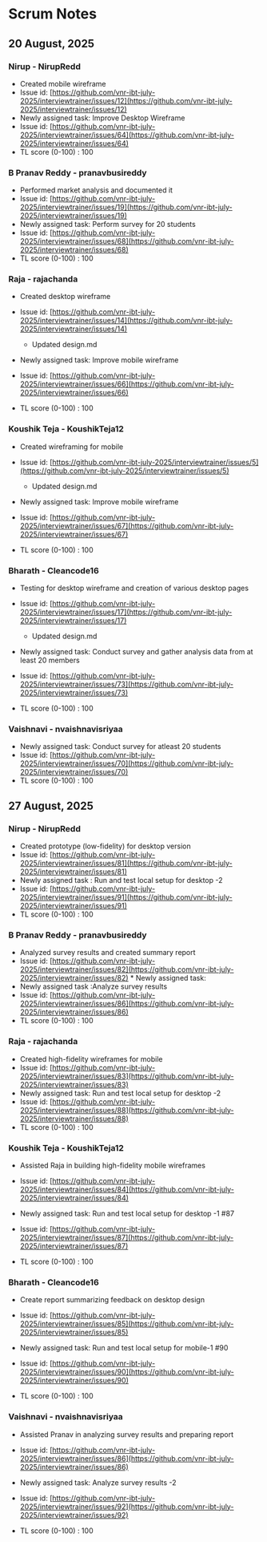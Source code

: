 # Scrum Notes

## 20 August, 2025

### Nirup - NirupRedd

* Created mobile wireframe
* Issue id: [https://github.com/vnr-ibt-july-2025/interviewtrainer/issues/12](https://github.com/vnr-ibt-july-2025/interviewtrainer/issues/12)
* Newly assigned task: Improve Desktop Wireframe
* Issue id: [https://github.com/vnr-ibt-july-2025/interviewtrainer/issues/64](https://github.com/vnr-ibt-july-2025/interviewtrainer/issues/64)
* TL score (0-100) : 100

### B Pranav Reddy - pranavbusireddy

* Performed market analysis and documented it
* Issue id: [https://github.com/vnr-ibt-july-2025/interviewtrainer/issues/19](https://github.com/vnr-ibt-july-2025/interviewtrainer/issues/19)
* Newly assigned task: Perform survey for 20 students
* Issue id: [https://github.com/vnr-ibt-july-2025/interviewtrainer/issues/68](https://github.com/vnr-ibt-july-2025/interviewtrainer/issues/68)
* TL score (0-100) : 100

### Raja - rajachanda

* Created desktop wireframe
* Issue id: [https://github.com/vnr-ibt-july-2025/interviewtrainer/issues/14](https://github.com/vnr-ibt-july-2025/interviewtrainer/issues/14)

  * Updated design.md
* Newly assigned task: Improve mobile wireframe
* Issue id: [https://github.com/vnr-ibt-july-2025/interviewtrainer/issues/66](https://github.com/vnr-ibt-july-2025/interviewtrainer/issues/66)
* TL score (0-100) : 100

### Koushik Teja - KoushikTeja12

* Created wireframing for mobile
* Issue id: [https://github.com/vnr-ibt-july-2025/interviewtrainer/issues/5](https://github.com/vnr-ibt-july-2025/interviewtrainer/issues/5)

  * Updated design.md
* Newly assigned task: Improve mobile wireframe
* Issue id: [https://github.com/vnr-ibt-july-2025/interviewtrainer/issues/67](https://github.com/vnr-ibt-july-2025/interviewtrainer/issues/67)
* TL score (0-100) : 100

### Bharath - Cleancode16

* Testing for desktop wireframe and creation of various desktop pages
* Issue id: [https://github.com/vnr-ibt-july-2025/interviewtrainer/issues/17](https://github.com/vnr-ibt-july-2025/interviewtrainer/issues/17)

  * Updated design.md
* Newly assigned task: Conduct survey and gather analysis data from at least 20 members
* Issue id: [https://github.com/vnr-ibt-july-2025/interviewtrainer/issues/73](https://github.com/vnr-ibt-july-2025/interviewtrainer/issues/73)
* TL score (0-100) : 100

### Vaishnavi - nvaishnavisriyaa

* Newly assigned task: Conduct survey for atleast 20 students
* Issue id: [https://github.com/vnr-ibt-july-2025/interviewtrainer/issues/70](https://github.com/vnr-ibt-july-2025/interviewtrainer/issues/70)
* TL score (0-100) : 100

## 27 August, 2025  

### Nirup - NirupRedd  


* Created prototype (low-fidelity) for desktop version  
* Issue id: [https://github.com/vnr-ibt-july-2025/interviewtrainer/issues/81](https://github.com/vnr-ibt-july-2025/interviewtrainer/issues/81)
* Newly assigned task : Run and test local setup for desktop -2
* Issue id: [https://github.com/vnr-ibt-july-2025/interviewtrainer/issues/91](https://github.com/vnr-ibt-july-2025/interviewtrainer/issues/91)  
* TL score (0-100) : 100  

### B Pranav Reddy - pranavbusireddy  

* Analyzed survey results and created summary report   
* Issue id: [https://github.com/vnr-ibt-july-2025/interviewtrainer/issues/82](https://github.com/vnr-ibt-july-2025/interviewtrainer/issues/82)  * Newly assigned task: 
* Newly assigned task :Analyze survey results 
* Issue id: [https://github.com/vnr-ibt-july-2025/interviewtrainer/issues/86](https://github.com/vnr-ibt-july-2025/interviewtrainer/issues/86)  
* TL score (0-100) : 100  

### Raja - rajachanda  

* Created high-fidelity wireframes for mobile
* Issue id: [https://github.com/vnr-ibt-july-2025/interviewtrainer/issues/83](https://github.com/vnr-ibt-july-2025/interviewtrainer/issues/83)  
* Newly assigned task: Run and test local setup for desktop -2 
* Issue id: [https://github.com/vnr-ibt-july-2025/interviewtrainer/issues/88](https://github.com/vnr-ibt-july-2025/interviewtrainer/issues/88)  
* TL score (0-100) : 100  

### Koushik Teja - KoushikTeja12  

* Assisted Raja in building high-fidelity mobile wireframes
* Issue id: [https://github.com/vnr-ibt-july-2025/interviewtrainer/issues/84](https://github.com/vnr-ibt-july-2025/interviewtrainer/issues/84)  
* Newly assigned task:  Run and test local setup for desktop -1 #87
* Issue id: [https://github.com/vnr-ibt-july-2025/interviewtrainer/issues/87](https://github.com/vnr-ibt-july-2025/interviewtrainer/issues/87)  

* TL score (0-100) : 100  

### Bharath - Cleancode16  

* Create report summarizing feedback on desktop design  
* Issue id: [https://github.com/vnr-ibt-july-2025/interviewtrainer/issues/85](https://github.com/vnr-ibt-july-2025/interviewtrainer/issues/85)  
* Newly assigned task: Run and test local setup for mobile-1 #90
* Issue id: [https://github.com/vnr-ibt-july-2025/interviewtrainer/issues/90](https://github.com/vnr-ibt-july-2025/interviewtrainer/issues/90) 

* TL score (0-100) : 100  

### Vaishnavi - nvaishnavisriyaa  

* Assisted Pranav in analyzing survey results and preparing report
* Issue id: [https://github.com/vnr-ibt-july-2025/interviewtrainer/issues/86](https://github.com/vnr-ibt-july-2025/interviewtrainer/issues/86) 
* Newly assigned task: Analyze survey results -2
* Issue id: [https://github.com/vnr-ibt-july-2025/interviewtrainer/issues/92](https://github.com/vnr-ibt-july-2025/interviewtrainer/issues/92)  
 
* TL score (0-100) : 100  
